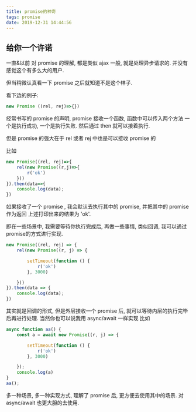 ```yaml
---
title: promise的神奇
tags: promise
date: 2019-12-31 14:44:56
---
```



## 给你一个许诺

一直&以前 对 promise 的理解, 都是类似 ajax 一般, 就是处理异步请求的.
并没有感觉这个有多么大的用户.

但当稍微认真看一下 promise 之后就知道不是这个样子.

看下边的例子:

```js
new Promise ((rel, rej)=>{})
```

经常书写的 promise 的声明, promise 接收一个函数, 函数中可以传入两个方法
一个是执行成功, 一个是执行失败. 然后通过 then 就可以接着执行.

但是 promise 的强大在于 rel 或者 rej 中也是可以接收 promise 的

比如

```js
new Promise((rel, rej)=>{
    rel(new Promise((r,j)=>{
        r('ok')
    }))
}).then(data=>{
    console.log(data);
})
```

如果接收了一个 promise , 我会默认去执行其中的 promise, 并把其中的 promise 作为返回
上述打印出来的结果为 'ok'.

即在一些场景中, 我需要等待你执行完成后, 再做一些事情, 类似回调, 我可以通过promise的方式进行实现.

```js
new Promise((rel, rej) => {
    rel(new Promise((r, j) => {

        setTimeout(function () {
            r('ok')
        }, 3000)

    }))
}).then(data => {
    console.log(data);
})
```

其实就是回调的形式, 但是外层接收一个 promise 后, 就可以等待内层的执行完毕后再进行处理.
当然你也可以说我用 async/await 一样实现
比如

```js
async function aa() {
    const a = await new Promise((r, j) => {

        setTimeout(function () {
            r('ok')
        }, 3000)

    });
    console.log(a)
}
aa();
```

多一种场景, 多一种实现方式, 理解了 promise 后, 更方便去使用其中的场景. 对 async/await 也更大胆的去使用.

